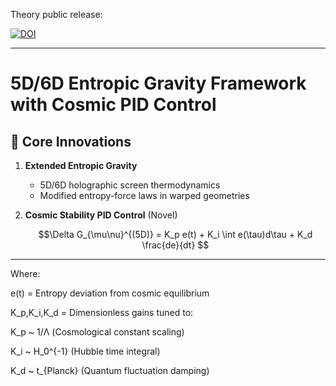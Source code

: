 Theory public release:

[![DOI](https://zenodo.org/badge/DOI/10.5281/zenodo.15085762.svg)](https://doi.org/10.5281/zenodo.15085762)

------------------------------------------------------------------------------------------------------------
# 5D/6D Entropic Gravity Framework with Cosmic PID Control

## 🌌 Core Innovations
1. **Extended Entropic Gravity**
   - 5D/6D holographic screen thermodynamics
   - Modified entropy-force laws in warped geometries

2. **Cosmic Stability PID Control** (Novel)
   ```math
   \Delta G_{\mu\nu}^{(5D)} = K_p e(t) + K_i \int e(\tau)d\tau + K_d \frac{de}{dt}


--------------------------------------------------------------------------------------------------------------

   Where:

e(t) = Entropy deviation from cosmic equilibrium

K_p,K_i,K_d = Dimensionless gains tuned to:

K_p ~ 1/Λ (Cosmological constant scaling)

K_i ~ H_0^{-1} (Hubble time integral)

K_d ~ t_{Planck} (Quantum fluctuation damping)
